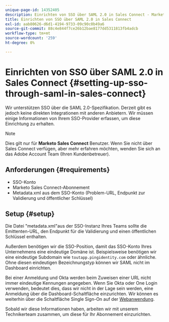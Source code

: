 ```yaml
---
unique-page-id: 14352405
description: Einrichten von SSO über SAML 2.0 in Sales Connect - Marketo Docs - Produktdokumentation
title: Einrichten von SSO über SAML 2.0 in Sales Connect
exl-id: aab80626-d6d1-4194-9733-09c90c0b49a6
source-git-commit: 88c4e844f7ce26b12bae8177dd5311813fb4adcb
workflow-type: tm+mt
source-wordcount: '259'
ht-degree: 0%

---
```


# Einrichten von SSO über SAML 2.0 in Sales Connect {#setting-up-sso-through-saml-in-sales-connect}

Wir unterstützen SSO über die SAML 2.0-Spezifikation. Derzeit gibt es jedoch keine direkten Integrationen mit anderen Anbietern. Wir müssen einige Informationen von Ihrem SSO-Provider erfassen, um diese Einrichtung zu erhalten.

>[!NOTE]
>
>Dies gilt nur für **Marketo Sales Connect** Benutzer. Wenn Sie nicht über Sales Connect verfügen, aber mehr erfahren möchten, wenden Sie sich an das Adobe Account Team (Ihren Kundenbetreuer).

## Anforderungen {#requirements}

* SSO-Konto
* Marketo Sales Connect-Abonnement
* Metadata.xml aus dem SSO-Konto (Problem-URL, Endpunkt zur Validierung und öffentlicher Schlüssel)

## Setup {#setup}

Die Datei &quot;metadata.xml&quot;aus der SSO-Instanz Ihres Teams sollte die Emittenten-URL, den Endpunkt für die Validierung und einen öffentlichen Schlüssel enthalten.

Außerdem benötigen wir die SSO-Position, damit das SSO-Konto Ihres Unternehmens eine eindeutige Domäne ist. Beispielsweise benötigen wir eine eindeutige Subdomain wie `toutapp.pingidentity.com` oder ähnliche. Ohne diesen eindeutigen Bezeichnungstyp können wir SAML nicht im Dashboard einrichten.

Bei einer Anmeldung und Okta werden beim Zuweisen einer URL nicht immer eindeutige Kennungen angegeben. Wenn Sie Okta oder One Login verwenden, bedeutet dies, dass wir nicht in der Lage sein werden, eine Anmeldung über die Dashboard-Schaltfläche einzurichten. Wir können es weiterhin über die Schaltfläche Single Sign-On auf der [Webanwendung](https://toutapp.com/login).

Sobald wir diese Informationen haben, arbeiten wir mit unserem Technikerteam zusammen, um diese für Ihr Abonnement einzurichten.
